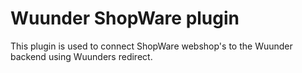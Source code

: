 # Wuunder ShopWare plugin

This plugin is used to connect ShopWare webshop's to the Wuunder backend using Wuunders redirect.
